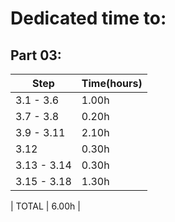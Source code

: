 # Dedicated time to:

## Part 03:

| Step  		  |  Time(hours) |
|  ---  		  |  ---    |
|   3.1 - 3.6     |   1.00h |
|   3.7 - 3.8     |   0.20h |
|   3.9 - 3.11    |   2.10h |
|   3.12    	  |   0.30h |
|   3.13 - 3.14   |   0.30h |
|   3.15 - 3.18   |   1.30h |

| TOTAL			  |   6.00h |